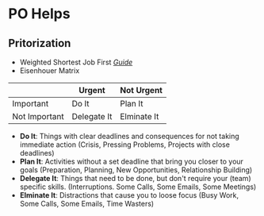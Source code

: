 # PO Helps

## Pritorization
* Weighted Shortest Job First *[Guide](https://www.scaledagileframework.com/wsjf/)*
* Eisenhouer Matrix

||Urgent|Not Urgent|
|--|--|--|
|Important|Do It |Plan It|
|Not Important|Delegate It|Elminate It|

* **Do It**: Things with clear deadlines and consequences for not taking immediate action (Crisis, Pressing Problems, Projects with close deadlines)
* **Plan It**: Activities without a set deadline that bring you closer to your goals (Preparation, Planning, New Opportunities, Relationship Building)
* **Delegate It**: Things that need to be done, but don't require your (team) specific skills. (Interruptions. Some Calls, Some Emails, Some Meetings)
* **Elminate It**: Distractions that cause you to loose focus (Busy Work, Some Calls, Some Emails, Time Wasters)
